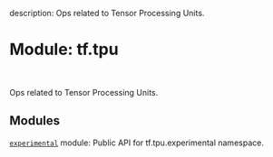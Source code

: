 description: Ops related to Tensor Processing Units.

<div itemscope itemtype="http://developers.google.com/ReferenceObject">
<meta itemprop="name" content="tf.tpu" />
<meta itemprop="path" content="Stable" />
</div>

# Module: tf.tpu

<!-- Insert buttons and diff -->

<table class="tfo-notebook-buttons tfo-api nocontent" align="left">

</table>



Ops related to Tensor Processing Units.



## Modules

[`experimental`](../tf/tpu/experimental.md) module: Public API for tf.tpu.experimental namespace.

